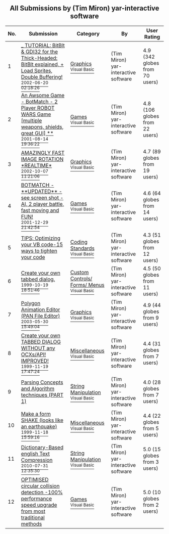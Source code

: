 ﻿<div align="center">

## All Submissions by \(Tim Miron\) yar\-interactive software

</div>

No.  | Submission | Category | By   | User Rating
---- | ---------- | -------- | ---- | -----------
1 | [\_ TUTORIAL: BitBlt & GDI32 for the Thick\-Headed: BitBlt explained, \+ Load Sprites, Double Buffering\!<br /><sup>2002-06-20 02:18:26</sup>](https://github.com/Planet-Source-Code/tim-miron-yar-interactive-software-tutorial-bitblt-gdi32-for-the-thick-headed-bitblt-expla__1-36053) | [Graphics<br /><sup>Visual Basic</sup>](../ByCategory/graphics__1-46.md) | \(Tim Miron\) yar\-interactive software | 4.9 (342 globes from 70 users)
2 | [An Awsome Game \- BotMatch \- 2 Player ROBOT WARS Game \[multiple weapons, shields, great GUI\] \*\*<br /><sup>2001-08-14 19:36:22</sup>](https://github.com/Planet-Source-Code/tim-miron-yar-interactive-software-an-awsome-game-botmatch-2-player-robot-wars-game-multip__1-26977) | [Games<br /><sup>Visual Basic</sup>](../ByCategory/games__1-38.md) | \(Tim Miron\) yar\-interactive software | 4.8 (106 globes from 22 users)
3 | [AMAZINGLY FAST IMAGE ROTATION \*REALTIME\*<br /><sup>2002-10-07 11:21:06</sup>](https://github.com/Planet-Source-Code/tim-miron-yar-interactive-software-amazingly-fast-image-rotation-realtime__1-39615) | [Graphics<br /><sup>Visual Basic</sup>](../ByCategory/graphics__1-46.md) | \(Tim Miron\) yar\-interactive software | 4.7 (89 globes from 19 users)
4 | [BOTMATCH \- \*\*UPDATED\*\* \- see screen shot \- AI, 2 player battle, fast moving and FUN\!<br /><sup>2001-12-29 21:42:54</sup>](https://github.com/Planet-Source-Code/tim-miron-yar-interactive-software-botmatch-updated-see-screen-shot-ai-2-player-battle-fas__1-30219) | [Games<br /><sup>Visual Basic</sup>](../ByCategory/games__1-38.md) | \(Tim Miron\) yar\-interactive software | 4.6 (64 globes from 14 users)
5 | [TIPS: Optimizing your VB code\-15 ways to tighten your code<br />](https://github.com/Planet-Source-Code/tim-miron-yar-interactive-software-tips-optimizing-your-vb-code-15-ways-to-tighten-your-co__1-25924) | [Coding Standards<br /><sup>Visual Basic</sup>](../ByCategory/coding-standards__1-43.md) | \(Tim Miron\) yar\-interactive software | 4.3 (51 globes from 12 users)
6 | [Create your own tabbed dialog\.<br /><sup>1999-10-19 18:51:46</sup>](https://github.com/Planet-Source-Code/tim-miron-yar-interactive-software-create-your-own-tabbed-dialog__1-12167) | [Custom Controls/ Forms/  Menus<br /><sup>Visual Basic</sup>](../ByCategory/custom-controls-forms-menus__1-4.md) | \(Tim Miron\) yar\-interactive software | 4.5 (50 globes from 11 users)
7 | [Polygon Animation Editor \(PAN File Editor\)<br /><sup>2003-05-30 15:49:04</sup>](https://github.com/Planet-Source-Code/tim-miron-yar-interactive-software-polygon-animation-editor-pan-file-editor__1-47838) | [Graphics<br /><sup>Visual Basic</sup>](../ByCategory/graphics__1-46.md) | \(Tim Miron\) yar\-interactive software | 4.9 (44 globes from 9 users)
8 | [Create your own TABBED DIALOG WITHOUT any OCXs/API\! IMPROVED\!<br /><sup>1999-11-19 17:47:24</sup>](https://github.com/Planet-Source-Code/tim-miron-yar-interactive-software-create-your-own-tabbed-dialog-without-any-ocxs-api-impr__1-12957) | [Miscellaneous<br /><sup>Visual Basic</sup>](../ByCategory/miscellaneous__1-1.md) | \(Tim Miron\) yar\-interactive software | 4.4 (31 globes from 7 users)
9 | [Parsing Concepts and Algorithm techniques \(PART 1\)<br />](https://github.com/Planet-Source-Code/tim-miron-yar-interactive-software-parsing-concepts-and-algorithm-techniques-part-1__1-14424) | [String Manipulation<br /><sup>Visual Basic</sup>](../ByCategory/string-manipulation__1-5.md) | \(Tim Miron\) yar\-interactive software | 4.0 (28 globes from 7 users)
10 | [Make a form SHAKE \(looks like an earthquake\)<br /><sup>1999-11-18 15:59:16</sup>](https://github.com/Planet-Source-Code/tim-miron-yar-interactive-software-make-a-form-shake-looks-like-an-earthquake__1-12924) | [Miscellaneous<br /><sup>Visual Basic</sup>](../ByCategory/miscellaneous__1-1.md) | \(Tim Miron\) yar\-interactive software | 4.4 (22 globes from 5 users)
11 | [Dictionary\-Based english Text Compression<br /><sup>2010-07-31 12:35:30</sup>](https://github.com/Planet-Source-Code/tim-miron-yar-interactive-software-dictionary-based-english-text-compression__1-70444) | [String Manipulation<br /><sup>Visual Basic</sup>](../ByCategory/string-manipulation__1-5.md) | \(Tim Miron\) yar\-interactive software | 5.0 (15 globes from 3 users)
12 | [OPTIMISED circular collision detection \-100% performance speed upgrade from most traditional methods<br />](https://github.com/Planet-Source-Code/tim-miron-yar-interactive-software-optimised-circular-collision-detection-100-performance-__1-27931) | [Games<br /><sup>Visual Basic</sup>](../ByCategory/games__1-38.md) | \(Tim Miron\) yar\-interactive software | 5.0 (10 globes from 2 users)
